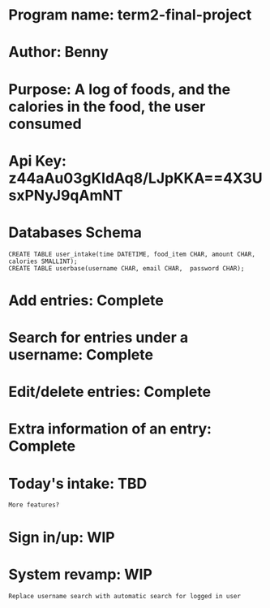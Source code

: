# Program name: term2-final-project
# Author: Benny
# Purpose: A log of foods, and the calories in the food, the user consumed

# Api Key: z44aAu03gKIdAq8/LJpKKA==4X3UsxPNyJ9qAmNT
# Databases Schema
    CREATE TABLE user_intake(time DATETIME, food_item CHAR, amount CHAR,  calories SMALLINT);
    CREATE TABLE userbase(username CHAR, email CHAR,  password CHAR);

# Add entries: Complete
# Search for entries under a username: Complete
# Edit/delete entries: Complete
# Extra information of an entry: Complete
# Today's intake: TBD
    More features?
# Sign in/up: WIP
# System revamp: WIP
    Replace username search with automatic search for logged in user